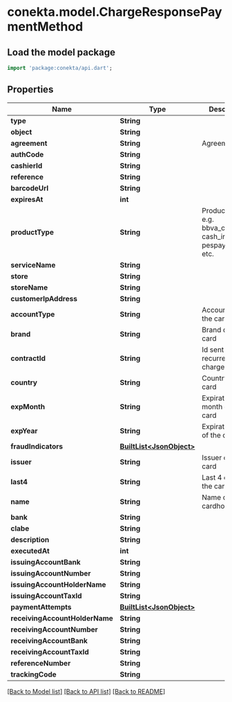 # conekta.model.ChargeResponsePaymentMethod

## Load the model package
```dart
import 'package:conekta/api.dart';
```

## Properties
Name | Type | Description | Notes
------------ | ------------- | ------------- | -------------
**type** | **String** |  | [optional] 
**object** | **String** |  | 
**agreement** | **String** | Agreement ID | [optional] 
**authCode** | **String** |  | [optional] 
**cashierId** | **String** |  | [optional] 
**reference** | **String** |  | [optional] 
**barcodeUrl** | **String** |  | [optional] 
**expiresAt** | **int** |  | [optional] 
**productType** | **String** | Product type, e.g. bbva_cash_in, cash_in, pespay_cash_in, etc. | [optional] 
**serviceName** | **String** |  | [optional] 
**store** | **String** |  | [optional] 
**storeName** | **String** |  | [optional] 
**customerIpAddress** | **String** |  | [optional] 
**accountType** | **String** | Account type of the card | [optional] 
**brand** | **String** | Brand of the card | [optional] 
**contractId** | **String** | Id sent for recurrent charges. | [optional] 
**country** | **String** | Country of the card | [optional] 
**expMonth** | **String** | Expiration month of the card | [optional] 
**expYear** | **String** | Expiration year of the card | [optional] 
**fraudIndicators** | [**BuiltList&lt;JsonObject&gt;**](JsonObject.md) |  | [optional] 
**issuer** | **String** | Issuer of the card | [optional] 
**last4** | **String** | Last 4 digits of the card | [optional] 
**name** | **String** | Name of the cardholder | [optional] 
**bank** | **String** |  | [optional] 
**clabe** | **String** |  | [optional] 
**description** | **String** |  | [optional] 
**executedAt** | **int** |  | [optional] 
**issuingAccountBank** | **String** |  | [optional] 
**issuingAccountNumber** | **String** |  | [optional] 
**issuingAccountHolderName** | **String** |  | [optional] 
**issuingAccountTaxId** | **String** |  | [optional] 
**paymentAttempts** | [**BuiltList&lt;JsonObject&gt;**](JsonObject.md) |  | [optional] 
**receivingAccountHolderName** | **String** |  | [optional] 
**receivingAccountNumber** | **String** |  | [optional] 
**receivingAccountBank** | **String** |  | [optional] 
**receivingAccountTaxId** | **String** |  | [optional] 
**referenceNumber** | **String** |  | [optional] 
**trackingCode** | **String** |  | [optional] 

[[Back to Model list]](../README.md#documentation-for-models) [[Back to API list]](../README.md#documentation-for-api-endpoints) [[Back to README]](../README.md)


